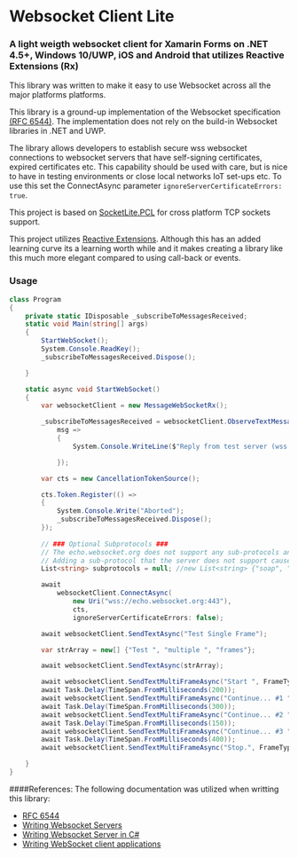 
# Websocket Client Lite 
### A light weigth websocket client for Xamarin Forms on .NET 4.5+, Windows 10/UWP, iOS and Android that utilizes Reactive Extensions (Rx)

This library was written to make it easy to use Websocket across all the major platforms platforms.

This library is a ground-up implementation of the Websocket specification [(RFC 6544)](https://tools.ietf.org/html/rfc6455). The implementation does not rely on the build-in Websocket libraries in .NET and UWP. 

The library allows developers to establish secure wss websocket connections to websocket servers that have self-signing certificates, expired certificates etc. This capability should be used with care, but is nice to have in testing environments or close local networks IoT set-ups etc. To use this set the ConnectAsync parameter `ignoreServerCertificateErrors: true`.

This project is based on [SocketLite.PCL](https://github.com/1iveowl/sockets-for-pcl/) for cross platform TCP sockets support. 

This project utilizes [Reactive Extensions](http://reactivex.io/). Although this has an added learning curve its a learning worth while and it makes creating a library like this much more elegant compared to using call-back or events. 

### Usage
```csharp
class Program
{
    private static IDisposable _subscribeToMessagesReceived; 
    static void Main(string[] args)
    {
        StartWebSocket();
        System.Console.ReadKey();
        _subscribeToMessagesReceived.Dispose();

    }

    static async void StartWebSocket()
    {
        var websocketClient = new MessageWebSocketRx();

        _subscribeToMessagesReceived = websocketClient.ObserveTextMessagesReceived.Subscribe(
            msg =>
            {
                System.Console.WriteLine($"Reply from test server (wss://echo.websocket.org): {msg}");

            });

        var cts = new CancellationTokenSource();

        cts.Token.Register(() =>
        {
            System.Console.Write("Aborted");
            _subscribeToMessagesReceived.Dispose();
        });
        
        // ### Optional Subprotocols ###
        // The echo.websocket.org does not support any sub-protocols and hence this test does not add any.
        // Adding a sub-protocol that the server does not support causes the client to close down the connection.
        List<string> subprotocols = null; //new List<string> {"soap", "json"};

        await
            websocketClient.ConnectAsync(
                new Uri("wss://echo.websocket.org:443"),
                cts,
                ignoreServerCertificateErrors: false);

        await websocketClient.SendTextAsync("Test Single Frame");

        var strArray = new[] {"Test ", "multiple ", "frames"};

        await websocketClient.SendTextAsync(strArray);

        await websocketClient.SendTextMultiFrameAsync("Start ", FrameType.FirstOfMultipleFrames);
        await Task.Delay(TimeSpan.FromMilliseconds(200));
        await websocketClient.SendTextMultiFrameAsync("Continue... #1 ", FrameType.Continuation);
        await Task.Delay(TimeSpan.FromMilliseconds(300));
        await websocketClient.SendTextMultiFrameAsync("Continue... #2 ", FrameType.Continuation);
        await Task.Delay(TimeSpan.FromMilliseconds(150));
        await websocketClient.SendTextMultiFrameAsync("Continue... #3 ", FrameType.Continuation);
        await Task.Delay(TimeSpan.FromMilliseconds(400));
        await websocketClient.SendTextMultiFrameAsync("Stop.", FrameType.LastInMultipleFrames);

    }
}
```


####References:
The following documentation was utilized when writting this library:

 - [RFC 6544](https://tools.ietf.org/html/rfc6455)
 - [Writing Websocket Servers](https://developer.mozilla.org/en-US/docs/Web/API/WebSockets_API/Writing_WebSocket_servers)
 - [Writing Websocket Server in C#](https://developer.mozilla.org/en-US/docs/Web/API/WebSockets_API/Writing_WebSocket_server)
 - [Writing WebSocket client applications](https://developer.mozilla.org/en-US/docs/Web/API/WebSockets_API/Writing_WebSocket_client_applications)
